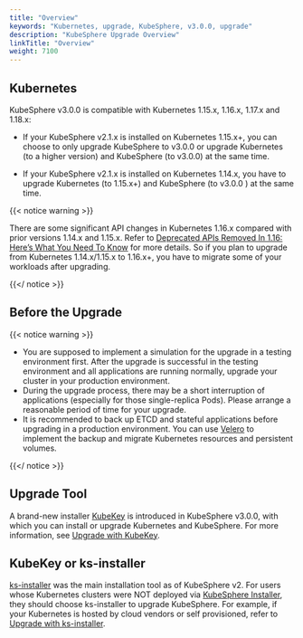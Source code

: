 ```yaml
---
title: "Overview"
keywords: "Kubernetes, upgrade, KubeSphere, v3.0.0, upgrade"
description: "KubeSphere Upgrade Overview"
linkTitle: "Overview"
weight: 7100
---
```


## Kubernetes

KubeSphere v3.0.0 is compatible with Kubernetes 1.15.x, 1.16.x, 1.17.x and 1.18.x:

- If your KubeSphere v2.1.x is installed on Kubernetes 1.15.x+, you can choose to only upgrade KubeSphere to v3.0.0 or upgrade Kubernetes (to a higher version) and  KubeSphere (to v3.0.0) at the same time.

- If your KubeSphere v2.1.x is installed on Kubernetes 1.14.x, you have to upgrade Kubernetes (to 1.15.x+) and KubeSphere (to v3.0.0 ) at the same time.

{{< notice warning >}}

There are some significant API changes in Kubernetes 1.16.x compared with prior versions 1.14.x and 1.15.x. Refer to [Deprecated APIs Removed In 1.16: Here’s What You Need To Know](https://kubernetes.io/blog/2019/07/18/api-deprecations-in-1-16/) for more details. So if you plan to upgrade from Kubernetes 1.14.x/1.15.x to 1.16.x+, you have to migrate some of your workloads after upgrading.

{{</ notice >}}

## Before the Upgrade

{{< notice warning >}}

- You are supposed to implement a simulation for the upgrade in a testing environment first. After the upgrade is successful in the testing environment and all applications are running normally, upgrade your cluster in your production environment.
- During the upgrade process, there may be a short interruption of applications (especially for those single-replica Pods). Please arrange a reasonable period of time for your upgrade.
- It is recommended to back up ETCD and stateful applications before upgrading in a production environment. You can use [Velero](https://velero.io/) to implement the backup and migrate Kubernetes resources and persistent volumes.

{{</ notice >}}

## Upgrade Tool

A brand-new installer [KubeKey](https://github.com/kubesphere/kubekey) is introduced in KubeSphere v3.0.0, with which you can install or upgrade Kubernetes and KubeSphere. For more information, see [Upgrade with KubeKey](../upgrade-with-kubekey/).

## KubeKey or ks-installer

[ks-installer](https://github.com/kubesphere/ks-installer/tree/master) was the main installation tool as of KubeSphere v2. For users whose Kubernetes clusters were NOT deployed via [KubeSphere Installer](https://v2-1.docs.kubesphere.io/docs/installation/all-in-one/#step-2-download-installer-package), they should choose ks-installer to upgrade KubeSphere. For example, if your Kubernetes is hosted by cloud vendors or self provisioned, refer to [Upgrade with ks-installer](../upgrade-with-ks-installer).
